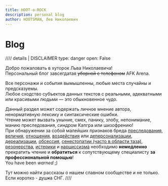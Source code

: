 ```yaml
---
title: HOOT-o-ROCK
description: personal blog
author: HOOTSMAN, Лев Николаевич
---
```

# Blog

//// details | DISCLAIMER
    type: danger
    open: False

Добро пожаловать в хуторок Льва Николаевича!  
Персональный блог завсегдатая <del>уборной с телефоном</del> AFK Arena.  

Все персонажи и события вымышленны, любые места случайны и предсказуемы.  
Любое сходство субъектов данных текстов с реальными, адекватными или красивыми людьми — это обыкновенное чудо.  

Данный раздел может содержать личное мнение автора, ненормативную лексику и синтаксические ошибки.  
Чтение может вызвать уныние, смех, панику, злобу, непонимание, манию преследования, синдром Капгра или шизофрению!  
При обнаружении за собой малейших признаков бреда [преследования][sick1], [величия][sick2], [отношения][sick3], [воздействия][sick4] или [деперсонализации][sick5], [дереализации][sick6], [обсессия][sick7], [сенестопатии (часто в области таза)][sick8], [резонерства][sick9], [истерики][sick10] и [нарциссизма][sick11] необходимо **немедленно** прекратить чтение и **обратиться** к сопутствующему специалисту **за профессиональной помощью**!  
You have been _warned_ ;)  

Тут можно найти рассказы о нашем славном сообществе и не только.  
Если коротко - душ<del class="red-font">к</del>а СНГ.
////

[sick1]: https://ru.wikipedia.org/wiki/Бред_преследования
[sick2]: https://ru.wikipedia.org/wiki/Бред_величия
[sick3]: https://ru.wikipedia.org/wiki/Бред_отношения
[sick4]: https://ru.wikipedia.org/wiki/Бред_воздействия
[sick5]: https://ru.wikipedia.org/wiki/Деперсонализация
[sick6]: https://ru.wikipedia.org/wiki/Дереализация
[sick7]: https://ru.wikipedia.org/wiki/Обсессия
[sick8]: https://ru.wikipedia.org/wiki/Сенестопатия
[sick9]: https://ru.wikipedia.org/wiki/Резонёрство
[sick10]: https://ru.wikipedia.org/wiki/Истерическое_расстройство_личности
[sick11]: https://ru.wikipedia.org/wiki/Нарциссическое_расстройство_личности
